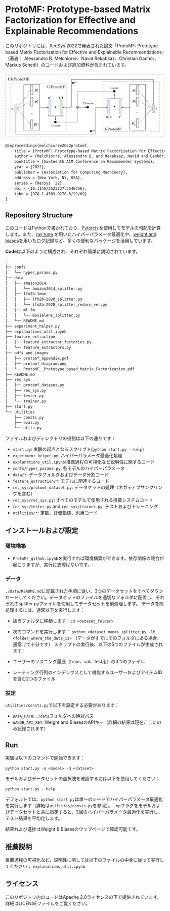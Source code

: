 # ProtoMF: Prototype-based Matrix Factorization for Effective and Explainable Recommendations

このリポジトリには、RecSys 2022で発表された論文「ProtoMF: Prototype-based Matrix Factorization for Effective and Explainable Recommendations」（著者： Alessandro B. Melchiorre、Navid Rekabsaz、Christian Ganhör、Markus Schedl）のコードおよび追加資料が含まれています。

![ProtoMF Diagram](./pdfs_and_images/3-protomf_models_schema.png "ProtoMF Diagram")

```latex
@inproceedings{melchiorre2022protomf,
    title = {ProtoMF: Prototype-based Matrix Factorization for Effective and Explainable Recommendations},
    author = {Melchiorre, Alessandro B. and Rekabsaz, Navid and Ganhör, Christian and Schedl, Markus},
    booktitle = {Sixteenth ACM Conference on Recommender Systems},
    year = {2022},
    publisher = {Association for Computing Machinery},
    address = {New York, NY, USA},
    series = {RecSys '22},
    doi = {10.1145/3523227.3546756},
    isbn = {978-1-4503-9278-5/22/09}
}
```

## Repository Structure
このコードはPythonで書かれており、[Pytorch](https://pytorch.org/) を使用してモデルの勾配を計算します。また、[ray tune](https://www.ray.io/ray-tune) を用いたハイパーパラメータ最適化や、[weight and biases](https://wandb.ai/)を用いたログ記録など、多くの便利なパッケージを活用しています。

**Code**は以下のように構成され、それぞれ簡単に説明されています。




```bash
.
├── confs
│   └── hyper_params.py
├── data
│   ├── amazon2014
│   │   └── amazon2014_splitter.py
│   ├── lfm2b-1mon
│   │   ├── lfm2b-2020_splitter.py
│   │   └── lfm2b-2020_splitter_reduce_ver.py
│   ├── ml-1m
│   │   └── movielens_splitter.py
│   └── README.md
├── experiment_helper.py
├── explanations_util.ipynb
├── feature_extraction
│   ├── feature_extractor_factories.py
│   └── feature_extractors.py
├── pdfs and images
│   ├── protomf_appendix.pdf
│   ├── protomf_diagram.png
│   └── ProtoMF__Prototype_based_Matrix_Factorization.pdf
├── README.md
├── rec_sys
│   ├── protomf_dataset.py
│   ├── rec_sys.py
│   ├── tester.py
│   └── trainer.py
├── start.py
└── utilities
    ├── consts.py
    ├── eval.py
    └── utils.py
```

ファイルおよびディレクトリの役割は以下の通りです：

- `start.py`: 実験の起点となるスクリプト(`python start.py --help`)
- `experiment_helper.py`: ハイパーパラメータ最適化処理
- `explanations_util.ipynb`:推薦過程の可視化など説明性に関するコード
- `confs/hyper_params.py`: 各モデルのハイパーパラメータ
- `data/*`: データフォルダおよびデータ分割コード
- `feature_extraction/*`: モデルに関連するコード
- `rec_sys/protomf_dataset.py`: データセットの処理（ネガティブサンプリングを含む）
- `rec_sys/rec_sys.py`: すべてのモデルで使用される推薦システムコード
- `rec_sys/tester.py` and `rec_sys/trainer.py`: テストおよびトレーニング
- `utilities/*`: 定数、評価指標、汎用コード

## インストールおよび設定

### 環境構築

- `ProtoMF_github.ipynb`を実行すれば環境構築ができます。依存関係の競合が起こりますが、実行に支障はないです。

### データ
`./data/README.md`に記載された手順に従い、3つのデータセットをすべてダウンロードしてください。データセットのファイルを適切なフォルダに配置し、それぞれのsplitter.pyファイルを使用してデータセットを前処理します。
データを前処理するには、通常以下を実行します：

- 該当フォルダに移動します：`cd <dataset_folder>`
- 次のコマンドを実行します：
`python <dataset_name>_splitter.py -lh <folder_where_the_data_is>`
（データがすでにそのフォルダにある場合、通常`./`で十分です）
スクリプトの実行後、以下の5つのファイルが生成されます：

- ユーザーのリスニング履歴（train、val、test用）の3つのファイル
- レーティング行列のインデックスとして機能するユーザーおよびアイテムIDを含む2つのファイル



### 設定

`utilities/consts.py`で以下を設定する必要があります：

- `DATA_PATH`: `./data`フォルダへの絶対パス
- `WANDB_API_KEY`: Weight and BiasesのAPIキー（詳細の結果は現在ここにのみ記録されます）


## Run

実験は以下のコマンドで開始できます：

`python start.py -m <model> -d <dataset>`

モデルおよびデータセットの選択肢を確認するには以下を使用してください：

`python start.py --help`

デフォルトでは、`python start.py`は単一のシードでハイパーパラメータ最適化を実行します（詳細は`utilities/consts.py`を参照）。
`-mp`フラグをモデルおよびデータセットと共に指定すると、3回のハイパーパラメータ最適化を実行し、テスト結果を平均化します。

結果および進捗はWeight & Biasesのウェブページで確認可能です。

## 推薦説明

推薦過程の可視化など、説明性に関しては以下のファイルの中身に従って実行してください：
`explanations_util.ipynb`

## ライセンス
このリポジトリ内のコードはApache 2.0ライセンスの下で提供されています。詳細はLICENSEファイルをご覧ください。